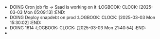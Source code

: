 - DOING Cron job fix -> Saad is working on it
  :LOGBOOK:
  CLOCK: [2025-03-03 Mon 05:09:13]
  :END:
- DOING Deploy snapdebt on prod
  :LOGBOOK:
  CLOCK: [2025-03-03 Mon 15:30:02]
  :END:
- DOING 1614
  :LOGBOOK:
  CLOCK: [2025-03-03 Mon 21:40:54]
  :END:
-